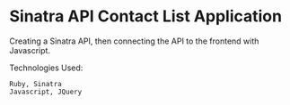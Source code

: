 Sinatra API 
Contact List Application
=============

Creating a Sinatra API, then connecting the API to the frontend with Javascript.

Technologies Used:

    Ruby, Sinatra
    Javascript, JQuery
